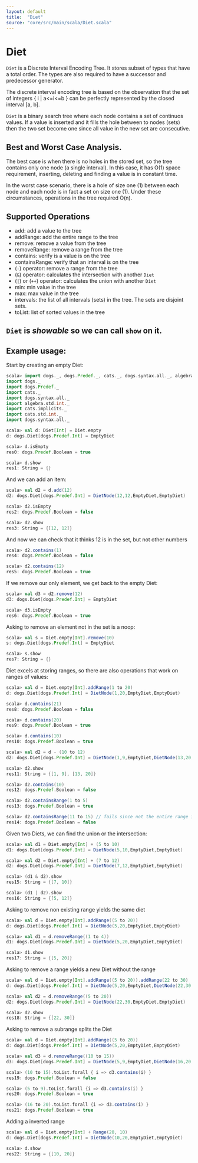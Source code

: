 ```yaml
---
layout: default
title:  "Diet"
source: "core/src/main/scala/Diet.scala"
---
```

# Diet

`Diet` is a Discrete Interval Encoding Tree. It stores subset of types that have a total order. The types are also required to have a successor and predecessor generator. 

The discrete interval encoding tree is based on the observation that the set of integers { i \| a<=i<=b } can be perfectly represented by the closed interval [a, b].

`Diet` is a binary search tree where each node contains a set of continuos values. If a value is inserted and it fills the hole between to nodes (sets) then the two set become one since all value in the new set are consecutive.

## Best and Worst Case Analysis.

The best case is when there is no holes in the stored set, so the tree contains only one node (a single interval). In this case, it has O(1) space requirement, inserting, deleting and finding a value is in constant time. 

In the worst case scenario, there is a hole of size one (1) between each node and each node is in fact a set on size one (1). Under these circumstances, operations in the tree required O(n). 


## Supported Operations

- add:						add a value to the tree
- addRange:				add the entire range to the tree
- remove:					remove a value from the tree
- removeRange:          remove a range from the tree
- contains:				verify is a value is on the tree
- containsRange:			verify that an interval is on the tree
- (`-`) operator:		remove a range from the tree
-  (`&`) operator:	calculates the intersection with another `Diet`
- (`|`) or (`++`) operator:	calculates the union with another `Diet`
- min:						min value in the tree
- max:						max value in the tree
- intervals:				the list of all intervals (sets) in the tree. The sets are disjoint sets.
- toList: 				list of sorted values in the tree

## `Diet` is *showable* so we can call `show` on it.

## Example usage:

Start by creating an empty Diet:

```scala
scala> import dogs._, dogs.Predef._, cats._, dogs.syntax.all._, algebra.std.int._, cats.implicits._, cats.std.int._, dogs.syntax.all._
import dogs._
import dogs.Predef._
import cats._
import dogs.syntax.all._
import algebra.std.int._
import cats.implicits._
import cats.std.int._
import dogs.syntax.all._

scala> val d: Diet[Int] = Diet.empty
d: dogs.Diet[dogs.Predef.Int] = EmptyDiet

scala> d.isEmpty
res0: dogs.Predef.Boolean = true

scala> d.show
res1: String = {}
```

And we can add an item:

```scala
scala> val d2 = d.add(12)
d2: dogs.Diet[dogs.Predef.Int] = DietNode(12,12,EmptyDiet,EmptyDiet)

scala> d2.isEmpty
res2: dogs.Predef.Boolean = false

scala> d2.show
res3: String = {[12, 12]}
```

And now we can check that it thinks 12 is in the set, but not other numbers

```scala
scala> d2.contains(1)
res4: dogs.Predef.Boolean = false

scala> d2.contains(12)
res5: dogs.Predef.Boolean = true
```

If we remove our only element, we get back to the empty Diet:

```scala
scala> val d3 = d2.remove(12)
d3: dogs.Diet[dogs.Predef.Int] = EmptyDiet

scala> d3.isEmpty
res6: dogs.Predef.Boolean = true
```

Asking to remove an element not in the set is a noop:

```scala
scala> val s = Diet.empty[Int].remove(10)
s: dogs.Diet[dogs.Predef.Int] = EmptyDiet

scala> s.show
res7: String = {}
```

Diet excels at storing ranges, so there are also operations that work on ranges of values:

```scala
scala> val d = Diet.empty[Int].addRange(1 to 20)
d: dogs.Diet[dogs.Predef.Int] = DietNode(1,20,EmptyDiet,EmptyDiet)

scala> d.contains(21)
res8: dogs.Predef.Boolean = false

scala> d.contains(20)
res9: dogs.Predef.Boolean = true

scala> d.contains(10)
res10: dogs.Predef.Boolean = true

scala> val d2 = d - (10 to 12)
d2: dogs.Diet[dogs.Predef.Int] = DietNode(1,9,EmptyDiet,DietNode(13,20,EmptyDiet,EmptyDiet))

scala> d2.show
res11: String = {[1, 9], [13, 20]}

scala> d2.contains(10)
res12: dogs.Predef.Boolean = false

scala> d2.containsRange(1 to 5)
res13: dogs.Predef.Boolean = true

scala> d2.containsRange(11 to 15) // fails since not the entire range is contained
res14: dogs.Predef.Boolean = false
```

Given two Diets, we can find the union or the intersection:

```scala
scala> val d1 = Diet.empty[Int] + (5 to 10)
d1: dogs.Diet[dogs.Predef.Int] = DietNode(5,10,EmptyDiet,EmptyDiet)

scala> val d2 = Diet.empty[Int] + (7 to 12)
d2: dogs.Diet[dogs.Predef.Int] = DietNode(7,12,EmptyDiet,EmptyDiet)

scala> (d1 & d2).show
res15: String = {[7, 10]}

scala> (d1 | d2).show
res16: String = {[5, 12]}
```
Asking to remove non existing range yields the same diet

```scala
scala> val d = Diet.empty[Int].addRange((5 to 20))
d: dogs.Diet[dogs.Predef.Int] = DietNode(5,20,EmptyDiet,EmptyDiet)

scala> val d1 = d.removeRange((1 to 4))
d1: dogs.Diet[dogs.Predef.Int] = DietNode(5,20,EmptyDiet,EmptyDiet)

scala> d1.show
res17: String = {[5, 20]}
```

Asking to remove a range yields a new Diet without the range

```scala
scala> val d = Diet.empty[Int].addRange((5 to 20)).addRange(22 to 30)
d: dogs.Diet[dogs.Predef.Int] = DietNode(5,20,EmptyDiet,DietNode(22,30,EmptyDiet,EmptyDiet))

scala> val d2 = d.removeRange((5 to 20))
d2: dogs.Diet[dogs.Predef.Int] = DietNode(22,30,EmptyDiet,EmptyDiet)

scala> d2.show
res18: String = {[22, 30]}
```

Asking to remove a subrange splits the Diet

```scala
scala> val d = Diet.empty[Int].addRange((5 to 20))
d: dogs.Diet[dogs.Predef.Int] = DietNode(5,20,EmptyDiet,EmptyDiet)

scala> val d3 = d.removeRange((10 to 15)) 
d3: dogs.Diet[dogs.Predef.Int] = DietNode(5,9,EmptyDiet,DietNode(16,20,EmptyDiet,EmptyDiet))

scala> (10 to 15).toList.forall { i => d3.contains(i) }
res19: dogs.Predef.Boolean = false

scala> (5 to 9).toList.forall {i => d3.contains(i) }
res20: dogs.Predef.Boolean = true

scala> (16 to 20).toList.forall {i => d3.contains(i) }
res21: dogs.Predef.Boolean = true
```

Adding a inverted range

```scala
scala> val d = Diet.empty[Int] + Range(20, 10)
d: dogs.Diet[dogs.Predef.Int] = DietNode(10,20,EmptyDiet,EmptyDiet)

scala> d.show
res22: String = {[10, 20]}
```
